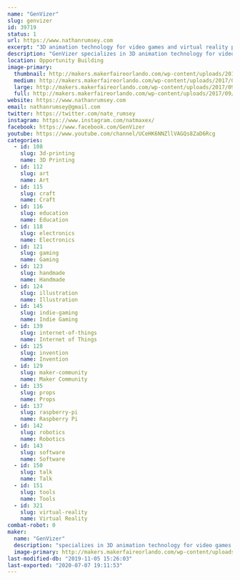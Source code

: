 ```yaml
---
name: "GenVizer"
slug: genvizer
id: 39719
status: 1
url: https://www.nathanrumsey.com
excerpt: "3D animation technology for video games and virtual reality products"
description: "GenVizer specializes in 3D animation technology for video games and virtual reality products.  This year we have been working with simulation platforms like the Talon Simulations motion platform to create virtual theme park rides and tradeshow experiences like a “Racing Towards Christmas” and “Rock Monster”.  GenVizer also worked on a virtual reality trainer for masonry training programs where students learn how to lay block using the HTC Vive. Stop by our table to learn how to make virtual reality based projects for yourself."
location: Opportunity Building
image-primary:
  thumbnail: http://makers.makerfaireorlando.com/wp-content/uploads/2017/09/10176103_866468380035153_4746905596889234264_n-150x150.jpg
  medium: http://makers.makerfaireorlando.com/wp-content/uploads/2017/09/10176103_866468380035153_4746905596889234264_n-300x286.jpg
  large: http://makers.makerfaireorlando.com/wp-content/uploads/2017/09/10176103_866468380035153_4746905596889234264_n.jpg
  full: http://makers.makerfaireorlando.com/wp-content/uploads/2017/09/10176103_866468380035153_4746905596889234264_n.jpg
website: https://www.nathanrumsey.com
email: nathanrumsey@gmail.com
twitter: https://twitter.com/nate_rumsey
instagram: https://www.instagram.com/natmaxex/
facebook: https://www.facebook.com/GenVizer
youtube: https://www.youtube.com/channel/UCeHK6NNZllVAGQs8ZaD6Rcg
categories:
  - id: 108
    slug: 3d-printing
    name: 3D Printing
  - id: 112
    slug: art
    name: Art
  - id: 115
    slug: craft
    name: Craft
  - id: 116
    slug: education
    name: Education
  - id: 118
    slug: electronics
    name: Electronics
  - id: 121
    slug: gaming
    name: Gaming
  - id: 123
    slug: handmade
    name: Handmade
  - id: 124
    slug: illustration
    name: Illustration
  - id: 145
    slug: indie-gaming
    name: Indie Gaming
  - id: 139
    slug: internet-of-things
    name: Internet of Things
  - id: 125
    slug: invention
    name: Invention
  - id: 129
    slug: maker-community
    name: Maker Community
  - id: 135
    slug: props
    name: Props
  - id: 137
    slug: raspberry-pi
    name: Raspberry Pi
  - id: 142
    slug: robotics
    name: Robotics
  - id: 143
    slug: software
    name: Software
  - id: 150
    slug: talk
    name: Talk
  - id: 151
    slug: tools
    name: Tools
  - id: 321
    slug: virtual-reality
    name: Virtual Reality
combat-robot: 0
maker:
  name: "GenVizer"
  description: "specializes in 3D animation technology for video games and virtual reality products."
  image-primary: http://makers.makerfaireorlando.com/wp-content/uploads/2017/09/20170601_083609-1024x768.jpg
last-modified-db: "2019-11-05 15:26:03"
last-exported: "2020-07-07 19:11:53"
---
```

